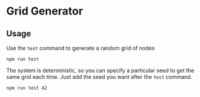 # Grid Generator

## Usage

Use the `test` command to generate a random grid of nodes

```
npm run test
```

The system is deterministic, so you can specify a particular seed to get the same grid each time. Just add the seed you want after the `test` command.

```
npm run test 42
```
